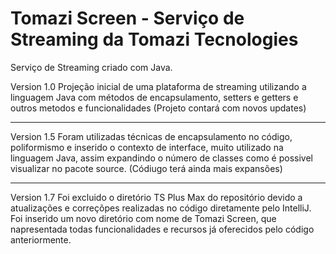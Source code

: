 # Tomazi Screen - Serviço de Streaming da Tomazi Tecnologies
Serviço de Streaming criado com Java.

Version 1.0 
Projeção inicial de uma plataforma de streaming utilizando a linguagem Java com métodos de encapsulamento, setters e getters e outros metodos e funcionalidades (Projeto contará com novos updates) 
********************************************************************************************************************************************************************************
Version 1.5
Foram utilizadas técnicas de encapsulamento no código, poliformismo e inserido o contexto de interface, muito utilizado na linguagem Java, assim expandindo o número de classes como é possivel visualizar no pacote source. (Códiugo terá ainda mais expansões)
********************************************************************************************************************************************************************************
Version 1.7
Foi excluido o diretório TS Plus Max do repositório devido a atualizações e correçõpes realizadas no código diretamente pelo IntelliJ.
Foi inserido um novo diretório com nome de Tomazi Screen, que napresentada todas funcionalidades e recursos já oferecidos pelo código anteriormente.
